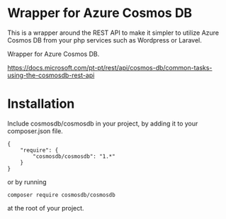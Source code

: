 # Wrapper for Azure Cosmos DB

This is a wrapper around the REST API to make it simpler to utilize Azure Cosmos DB from your php services such as Wordpress or Laravel.

Wrapper for Azure Cosmos DB.

https://docs.microsoft.com/pt-pt/rest/api/cosmos-db/common-tasks-using-the-cosmosdb-rest-api

# Installation

Include cosmosdb/cosmosdb in your project, by adding it to your composer.json file.

```
{
    "require": {
        "cosmosdb/cosmosdb": "1.*"
    }
}
```

or by running

```
composer require cosmosdb/cosmosdb
```

at the root of your project.

